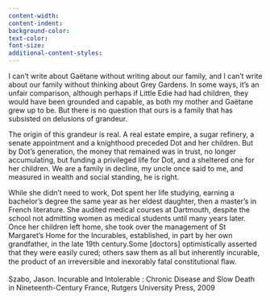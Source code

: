 ```yaml
---
content-width:
content-indent:
background-color:
text-color:
font-size:
additional-content-styles:
---
```


I can’t write about Gaëtane without writing about our family, and I can’t write about our family without thinking about Grey Gardens. In some ways, it’s an unfair comparison, although perhaps if Little Edie had had children, they would have been grounded and capable, as both my mother and Gaëtane grew up to be. But there is no question that ours is a family that has subsisted on delusions of grandeur.  

The origin of this grandeur is real. A real estate empire, a sugar refinery, a senate appointment and a knighthood preceded Dot and her children. But by Dot’s generation, the money that remained was in trust, no longer accumulating, but funding a privileged life for Dot, and a sheltered one for her children. We are a family in decline, my uncle once said to me, and measured in wealth and social standing, he is right.  

While she didn’t need to work, Dot spent her life studying, earning a bachelor’s degree the same year as her eldest daughter, then a master’s in French literature. She audited medical courses at Dartmouth, despite the school not admitting women as medical students until many years later. Once her children left home, she took over the management of St Margaret’s Home for the Incurables, established, in part by her own grandfather, in the late 19th century.<span class="aside">Some [doctors] optimistically asserted that they were easily cured; others saw them as all but inherently incurable, the product of an irreversible and inexorably fatal constitutional ﬂaw.<br><br>
Szabo, Jason. Incurable and Intolerable : Chronic Disease and Slow Death in Nineteenth-Century France, Rutgers University Press, 2009</span>
